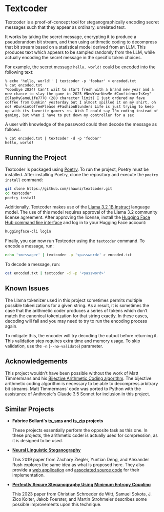 # Textcoder

Textcoder is a proof-of-concept tool for steganographically encoding secret messages such that they appear as ordinary, unrelated text.

It works by taking the secret message, encrypting it to produce a pseudorandom bit stream, and then using arithmetic coding to decompress that bit stream based on a statistical model derived from an LLM. This produces text which appears to be sampled randomly from the LLM, while actually encoding the secret message in the specific token choices.

For example, the secret message `hello, world!` could be encoded into the following text:

```
% echo 'hello, world!' | textcoder -p 'foobar' > encoded.txt
% cat encoded.txt
"Goodbye 2024! Can't wait to start fresh with a brand new year and a new chance to slay the game in 2025 #NewYearNewMe #ConfidenceIsKey" - @SlayMyGameLife7770 (280 character limit) I just ordered my fave coffee from Dunkin' yesterday but I almost spilled it on my shirt, oh no! #DunkinCoffeePlease #FashionBlunders Life is just trying to keep up with its favorite gamers rn. Wish I could say I'm coding instead of gaming, but when i have to put down my controller for a sec
```

A user with knowledge of the password could then decode the message as follows:

```
% cat encoded.txt | textcoder -d -p 'foobar'
hello, world!
```

## Running the Project

Textcoder is packaged using [Poetry](https://python-poetry.org/). To run the project, Poetry must be installed. After installing Poetry, clone the repository and execute the `poetry install` command:

```bash
git clone https://github.com/shawnz/textcoder.git
cd textcoder
poetry install
```

Additionally, Textcoder makes use of the [Llama 3.2 1B Instruct](https://huggingface.co/meta-llama/Llama-3.2-1B-Instruct) language model. The use of this model requires approval of the Llama 3.2 community license agreement. After approving the license, install the [Hugging Face Hub command line interface](https://huggingface.co/docs/huggingface_hub/main/en/guides/cli) and log in to your Hugging Face account:

```bash
huggingface-cli login
```

Finally, you can now run Textcoder using the `textcoder` command. To encode a message, run:

```bash
echo '<message>' | textcoder -p '<password>' > encoded.txt
```

To decode a message, run:

```bash
cat encoded.txt | textcoder -d -p '<password>'
```

## Known Issues

The Llama tokenizer used in this project sometimes permits multiple possible tokenizations for a given string. As a result, it is sometimes the case that the arithmetic coder produces a series of tokens which don't match the canonical tokenization for that string exactly. In these cases, decoding will fail and you may need to try to run the encoding process again.

To mitigate this, the encoder will try decoding the output before returning it. This validation step requires extra time and memory usage. To skip validation, use the `-n` (`--no-validate`) parameter.

## Acknowledgements

This project wouldn't have been possible without the work of Matt Timmermans and his [Bijective Arithmetic Coding algorithm](https://web.archive.org/web/20210901195459/http://www3.sympatico.ca/mt0000/biacode/). The bijective arithmetic coding algorithm is necessary to be able to decompress arbitrary bit streams. Matt Timmermans' code was ported to Python with the assistance of Anthropic's Claude 3.5 Sonnet for inclusion in this project.

## Similar Projects

- **Fabrice Bellard's [ts_sms](https://www.bellard.org/ts_sms/) and [ts_zip](https://www.bellard.org/ts_zip/) projects**

  These projects essentially perform the opposite task as this one. In these projects, the arithmetic coder is actually used for compression, as it is designed to be used.

- **[Neural Linguistic Steganography](https://aclanthology.org/D19-1115.pdf)**

  This 2019 paper from Zachary Ziegler, Yuntian Deng, and Alexander Rush explores the same idea as what is proposed here. They also provide a [web application](https://steganography.live/) and [associated source code](https://github.com/harvardnlp/NeuralSteganography) for their implementation.

- **[Perfectly Secure Steganography Using Minimum Entropy Coupling](https://arxiv.org/pdf/2210.14889)**

  This 2023 paper from Christian Schroeder de Witt, Samuel Sokota, J. Zico Kolter, Jakob Foerster, and Martin Strohmeier describes some possible improvements upon this technique.